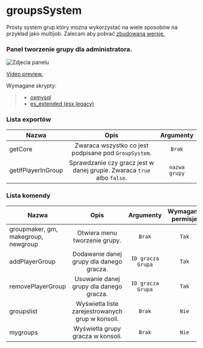 # groupsSystem
Prosty system grup który można wykorzystać na wiele sposobów na przykład jako multijob. Zalecam aby pobrać [zbudowaną wersje.](https://github.com/Mortiaczek/groupsSystem/releases/tag/resource)

### Panel tworzenie grupy dla administratora.

![Zdjecia panelu](https://i.imgur.com/OoJi1LP.png)

[Video preview.](https://streamable.com/8gml0s)

Wymagane skrypty:
> - [oxmysql](https://github.com/overextended/oxmysql)
> - [es_extended (esx legacy)](https://github.com/esx-framework/esx-legacy/tree/main/%5Besx%5D/es_extended)
  
  
### **Lista exportów**
  | Nazwa        | Opis           | Argumenty |
| ------------- |:-------------:|:-------------:|
| getCore      | Zwaraca wszystko co jest podpisane pod `GroupSystem`. | `Brak` |
| getIfPlayerInGroup      | Sprawdzanie czy gracz jest w danej grupie. Zwaraca `true` albo `false`.      | `nazwa grupy`

### **Lista komendy**
  | Nazwa        | Opis           | Argumenty | Wymagane permisje |
| ------------- |:-------------:|:-------------:|:-------------:|
| groupmaker, gm, makegroup, newgroup      | Otwiera menu tworzenie grupy. | `Brak` | `Tak` |
| addPlayerGroup      | Dodawanie danej grupy dla danego gracza. | `ID gracza` `Grupa` | `Tak` |
| removePlayerGroup      | Usuwanie danej grupy dla danego gracza. | `ID gracza` `Grupa` | `Tak` |
| groupslist      | Wyświetla liste zarejestrowanych grup w konsoli. | `Brak` | `Nie` |
| mygroups      | Wyświetla grupy gracza w konsoli. | `Brak` | `Nie` |
